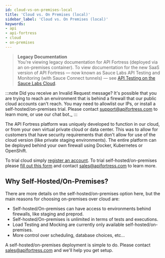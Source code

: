 ```yaml
---
id: cloud-vs-on-premises-local
title: 'Cloud vs. On Premises (local)'
sidebar_label: 'Cloud vs. On Premises (local)'
keywords:
- api
- api-fortress
- cloud
- on-premises
---
```


<head>
  <meta name="robots" content="noindex" />
</head>

> **Legacy Documentation**<br/>You're viewing legacy documentation for API Fortress (deployed via an on-premises container). To view documentation for the new SaaS version of API Fortress &#8212; now known as Sauce Labs API Testing and Monitoring (with Sauce Connect tunnels) &#8212; see [API Testing on the Sauce Labs Cloud](/api-testing/).

:::note
Did you receive an Invalid Request message? It's possible that you are trying to reach an environment that is behind a firewall that our public cloud accounts can't reach. You may need to allowlist our IPs, or install a self-hosted/on-premises trial. Please contact support@apifortress.com to learn more, or use our chat bot.\_
:::

The API Fortress platform was uniquely developed to function in our cloud, or from your own virtual private cloud or data center. This was to allow for customers that have security requirements that don't allow for use of the cloud version (like private staging environments). The entire platform can be deployed behind your own firewall using Docker, Kubernetes or OpenShift.

To trial cloud simply [register an account](http://apifortress.com/register). To trial self-hosted/on-premises please [fill out this form](https://apifortress.com/doc/on-premises-questionnaire/) and contact sales@apifortress.com to learn more.

## Why Self-Hosted/On-Premises?

There are more details on the self-hosted/on-premises option here, but the main reasons for choosing on-premises over cloud are:

- Self-hosted/On-premises can have access to environments behind firewalls, like staging and preprod.
- Self-hosted/On-premises is unlimited in terms of tests and executions.
- Load Testing and Mocking are currently only available self-hosted/on-premises.
- More control over scheduling, database choices, etc...

A self-hosted/on-premises deployment is simple to do. Please contact sales@apifortress.com and we'll help you get setup.
